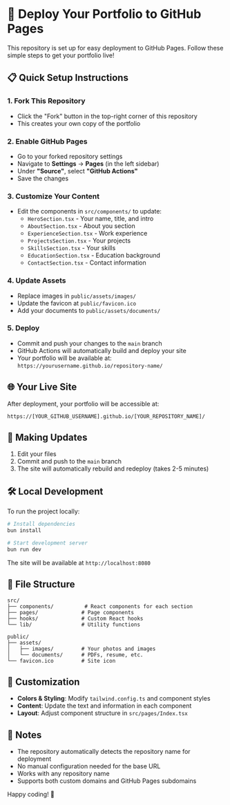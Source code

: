 # 🚀 Deploy Your Portfolio to GitHub Pages

This repository is set up for easy deployment to GitHub Pages. Follow these simple steps to get your portfolio live!

## 📋 Quick Setup Instructions

### 1. Fork This Repository
- Click the "Fork" button in the top-right corner of this repository
- This creates your own copy of the portfolio

### 2. Enable GitHub Pages
- Go to your forked repository settings
- Navigate to **Settings** → **Pages** (in the left sidebar)
- Under **"Source"**, select **"GitHub Actions"**
- Save the changes

### 3. Customize Your Content
- Edit the components in `src/components/` to update:
  - `HeroSection.tsx` - Your name, title, and intro
  - `AboutSection.tsx` - About you section
  - `ExperienceSection.tsx` - Work experience
  - `ProjectsSection.tsx` - Your projects
  - `SkillsSection.tsx` - Your skills
  - `EducationSection.tsx` - Education background
  - `ContactSection.tsx` - Contact information

### 4. Update Assets
- Replace images in `public/assets/images/`
- Update the favicon at `public/favicon.ico`
- Add your documents to `public/assets/documents/`

### 5. Deploy
- Commit and push your changes to the `main` branch
- GitHub Actions will automatically build and deploy your site
- Your portfolio will be available at: `https://yourusername.github.io/repository-name/`

## 🌐 Your Live Site

After deployment, your portfolio will be accessible at:
```
https://[YOUR_GITHUB_USERNAME].github.io/[YOUR_REPOSITORY_NAME]/
```

## 🔄 Making Updates

1. Edit your files
2. Commit and push to the `main` branch
3. The site will automatically rebuild and redeploy (takes 2-5 minutes)

## 🛠️ Local Development

To run the project locally:

```bash
# Install dependencies
bun install

# Start development server
bun run dev
```

The site will be available at `http://localhost:8080`

## 📁 File Structure

```
src/
├── components/          # React components for each section
├── pages/              # Page components
├── hooks/              # Custom React hooks
└── lib/                # Utility functions

public/
├── assets/
│   ├── images/         # Your photos and images
│   └── documents/      # PDFs, resume, etc.
└── favicon.ico         # Site icon
```

## 🎨 Customization

- **Colors & Styling**: Modify `tailwind.config.ts` and component styles
- **Content**: Update the text and information in each component
- **Layout**: Adjust component structure in `src/pages/Index.tsx`

## 📝 Notes

- The repository automatically detects the repository name for deployment
- No manual configuration needed for the base URL
- Works with any repository name
- Supports both custom domains and GitHub Pages subdomains

Happy coding! 🎉
